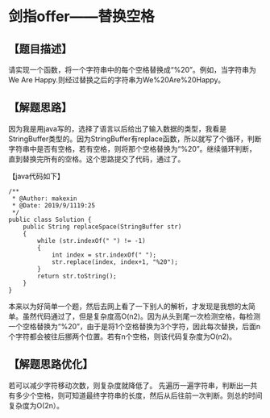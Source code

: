 # 剑指offer——替换空格
## 【题目描述】
请实现一个函数，将一个字符串中的每个空格替换成“%20”。例如，当字符串为We Are Happy.则经过替换之后的字符串为We%20Are%20Happy。

## 【解题思路】
因为我是用java写的，选择了语言以后给出了输入数据的类型，我看是StringBuffer类型的。因为StringBuffer有replace函数，所以就写了个循环，判断字符串中是否有空格，若有空格，则将那个空格替换为“%20”。继续循环判断，直到替换完所有的空格。这个思路提交了代码，通过了。

【java代码如下】

```
/**
 * @Author: makexin
 * @Date: 2019/9/1119:25
 */
public class Solution {
    public String replaceSpace(StringBuffer str)
    {
        while (str.indexOf(" ") != -1)
        {
            int index = str.indexOf(" ");
            str.replace(index, index+1, "%20");
        }
        return str.toString();
    }
}
```

本来以为好简单一个题，然后去网上看了一下别人的解析，才发现是我想的太简单。虽然代码通过了，但是复杂度高O(n2)。因为从头到尾一次检测空格，每检测一个空格替换为“%20”，由于是将1个空格替换为3个字符，因此每次替换，后面n个字符都会被往后挪两个位置。若有n个空格，则该代码复杂度为O(n2)。

## 【解题思路优化】
若可以减少字符移动次数，则复杂度就降低了。
先遍历一遍字符串，判断出一共有多少个空格，则可知道最终字符串的长度，然后从后往前一次判断。则总的时间复杂度为O(2n）。
